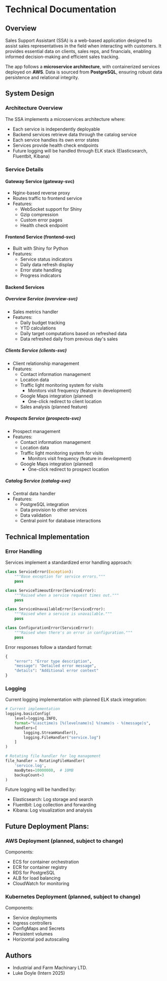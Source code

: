# Technical Documentation

## Overview
Sales Support Assistant (SSA) is a web-based application designed to assist sales representatives in the field when interacting with customers. It provides essential data on clients, sales reps, and financials, enabling informed decision-making and efficient sales tracking.

The app follows a **microservice architecture**, with containerized services deployed on **AWS**. Data is sourced from **PostgreSQL**, ensuring robust data persistence and relational integrity.

## System Design

### Architecture Overview
The SSA implements a microservices architecture where:
- Each service is independently deployable
- Backend services retrieve data through the catalog service
- Each service handles its own error states
- Services provide health check endpoints
- Future logging will be handled through ELK stack (Elasticsearch, Fluentbit, Kibana)

### Service Details

#### Gateway Service (gateway-svc)
- Nginx-based reverse proxy
- Routes traffic to frontend service
- Features:
  - WebSocket support for Shiny
  - Gzip compression
  - Custom error pages
  - Health check endpoint

#### Frontend Service (frontend-svc)
- Built with Shiny for Python
- Features:
  - Service status indicators
  - Daily data refresh display
  - Error state handling
  - Progress indicators

#### Backend Services

##### Overview Service (overview-svc)
- Sales metrics handler
- Features:
  - Daily budget tracking
  - YTD calculations
  - Daily target computations based on refreshed data
  - Data refreshed daily from previous day's sales

##### Clients Service (clients-svc)
- Client relationship management
- Features:
  - Contact information management
  - Location data
  - Traffic light monitoring system for visits
    - Monitors visit frequency (feature in development)
  - Google Maps integration (planned)
    - One-click redirect to client location
  - Sales analysis (planned feature)

##### Prospects Service (prospects-svc)
- Prospect management
- Features:
  - Contact information management
  - Location data
  - Traffic light monitoring system for visits
    - Monitors visit frequency (feature in development)
  - Google Maps integration (planned)
    - One-click redirect to prospect location

##### Catalog Service (catalog-svc)
- Central data handler
- Features:
  - PostgreSQL integration
  - Data provision to other services
  - Data validation
  - Central point for database interactions

## Technical Implementation

### Error Handling
Services implement a standardized error handling approach:

```python
class ServiceError(Exception):
    """Base exception for service errors."""
    pass

class ServiceTimeoutError(ServiceError):
    """Raised when a service request times out."""
    pass

class ServiceUnavailableError(ServiceError):
    """Raised when a service is unavailable."""
    pass

class ConfigurationError(ServiceError):
    """Raised when there's an error in configuration."""
    pass
```

Error responses follow a standard format:
```python
{
    "error": "Error type description",
    "message": "Detailed error message",
    "details": "Additional error context"
}
```

### Logging
Current logging implementation with planned ELK stack integration:
```python
# Current implementation
logging.basicConfig(
    level=logging.INFO,
    format="%(asctime)s [%(levelname)s] %(name)s - %(message)s",
    handlers=[
        logging.StreamHandler(),
        logging.FileHandler("service.log")
    ]
)

# Rotating file handler for log management
file_handler = RotatingFileHandler(
    'service.log',
    maxBytes=10000000,  # 10MB
    backupCount=3
)
```

Future logging will be handled by:
- Elasticsearch: Log storage and search
- Fluentbit: Log collection and forwarding
- Kibana: Log visualization and analysis

## Future Deployment Plans:

### AWS Deployment (planned, subject to change)
Components:
- ECS for container orchestration
- ECR for container registry
- RDS for PostgreSQL
- ALB for load balancing
- CloudWatch for monitoring

### Kubernetes Deployment (planned, subject to change)
Components:
- Service deployments
- Ingress controllers
- ConfigMaps and Secrets
- Persistent volumes
- Horizontal pod autoscaling

## Authors
- Industrial and Farm Machinary LTD.
- Luke Doyle (Intern 2025)